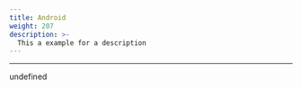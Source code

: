 ```yaml
---
title: Android
weight: 207
description: >-
  This a example for a description
---
```


---

undefined
